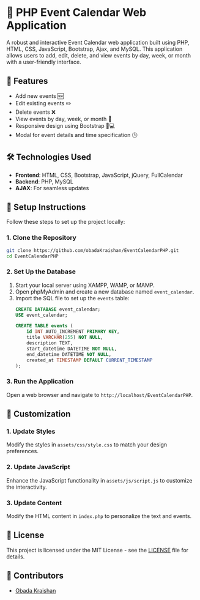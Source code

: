 # 📅 PHP Event Calendar Web Application
A robust and interactive Event Calendar web application built using PHP, HTML, CSS, JavaScript, Bootstrap, Ajax, and MySQL. This application allows users to add, edit, delete, and view events by day, week, or month with a user-friendly interface.

## 🌟 Features
- Add new events 🆕
- Edit existing events ✏️
- Delete events ❌
- View events by day, week, or month 📅
- Responsive design using Bootstrap 📱💻
- Modal for event details and time specification 🕒

## 🛠️ Technologies Used
- **Frontend**: HTML, CSS, Bootstrap, JavaScript, jQuery, FullCalendar
- **Backend**: PHP, MySQL
- **AJAX**: For seamless updates

## 📝 Setup Instructions
Follow these steps to set up the project locally:

### 1. Clone the Repository
```bash
git clone https://github.com/obadaKraishan/EventCalendarPHP.git
cd EventCalendarPHP
```

### 2. Set Up the Database
1. Start your local server using XAMPP, WAMP, or MAMP.
2. Open phpMyAdmin and create a new database named `event_calendar`.
3. Import the SQL file to set up the `events` table:
   ```sql
   CREATE DATABASE event_calendar;
   USE event_calendar;

   CREATE TABLE events (
       id INT AUTO_INCREMENT PRIMARY KEY,
       title VARCHAR(255) NOT NULL,
       description TEXT,
       start_datetime DATETIME NOT NULL,
       end_datetime DATETIME NOT NULL,
       created_at TIMESTAMP DEFAULT CURRENT_TIMESTAMP
   );
   ```

### 3. Run the Application
Open a web browser and navigate to `http://localhost/EventCalendarPHP`.

## 🎨 Customization
### 1. Update Styles
Modify the styles in `assets/css/style.css` to match your design preferences.

### 2. Update JavaScript
Enhance the JavaScript functionality in `assets/js/script.js` to customize the interactivity.

### 3. Update Content
Modify the HTML content in `index.php` to personalize the text and events.

## 📄 License
This project is licensed under the MIT License - see the [LICENSE](LICENSE) file for details.

## 👥 Contributors
- [Obada Kraishan](https://github.com/obadaKraishan)
